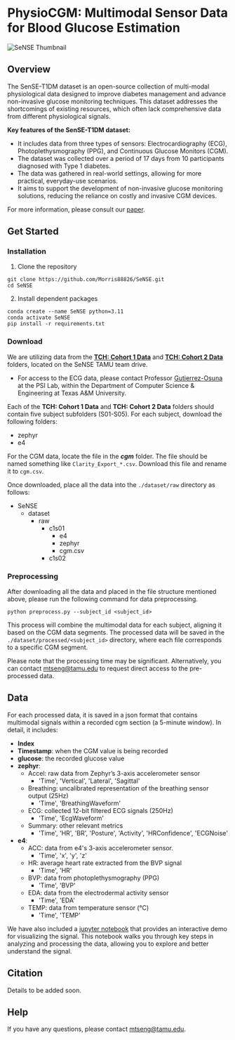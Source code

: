 # PhysioCGM: Multimodal Sensor Data for Blood Glucose Estimation

![SeNSE Thumbnail](https://github.com/user-attachments/assets/03450364-244d-462e-8907-fb2ae5f7c765)

## Overview

The SenSE-T1DM dataset is an open-source collection of multi-modal physiological data designed to improve diabetes management and advance non-invasive glucose monitoring techniques. This dataset addresses the shortcomings of existing resources, which often lack comprehensive data from different physiological signals.

<b>Key features of the SenSE-T1DM dataset:</b>

* It includes data from three types of sensors: Electrocardiography (ECG), Photoplethysmography (PPG), and Continuous Glucose Monitors (CGM).
* The dataset was collected over a period of 17 days from 10 participants diagnosed with Type 1 diabetes.
* The data was gathered in real-world settings, allowing for more practical, everyday-use scenarios.
* It aims to support the development of non-invasive glucose monitoring solutions, reducing the reliance on costly and invasive CGM devices.

For more information, please consult our [paper]().

## Get Started

### Installation
1. Clone the repository
```
git clone https://github.com/Morris88826/SeNSE.git
cd SeNSE
```
2. Install dependent packages
```
conda create --name SeNSE python=3.11
conda activate SeNSE
pip install -r requirements.txt
```

### Download
We are utilizing data from the **[TCH: Cohort 1 Data](https://drive.google.com/drive/folders/1-GshKVAiVbbSJseSHj5Zwiacmss1G0g4?usp=drive_link)** and **[TCH: Cohort 2 Data](https://drive.google.com/drive/folders/1XS1EqnIQl70-pcNLR-fJs4h3rytZcEBb?usp=drive_link)** folders, located on the SeNSE TAMU team drive.

* For access to the ECG data, please contact Professor [Gutierrez-Osuna](mailto:rgutier@cse.tamu.edu) at the PSI Lab, within the Department of Computer Science & Engineering at Texas A&M University.

Each of the **TCH: Cohort 1 Data** and **TCH: Cohort 2 Data** folders should contain five subject subfolders (S01-S05). For each subject, download the following folders:
* zephyr
* e4

For the CGM data, locate the file in the ***cgm*** folder. The file should be named something like ```Clarity_Export_*.csv```. Download this file and rename it to ```cgm.csv```.

Once downloaded, place all the data into the ```./dataset/raw``` directory as follows:
- SeNSE
  - dataset
    - raw
      - c1s01
        - e4
        - zephyr
        - cgm.csv
      - c1s02

### Preprocessing
After downloading all the data and placed in the file structure mentioned above, please run the following command for data preprocessing.
```
python preprocess.py --subject_id <subject_id>
```
This process will combine the multimodal data for each subject, aligning it based on the CGM data segments. The processed data will be saved in the ```./dataset/processed/<subject_id>``` directory, where each file corresponds to a specific CGM segment. 

Please note that the processing time may be significant. Alternatively, you can contact [mtseng@tamu.edu](mailto:rgutier@cse.tamu.edu) to request direct access to the pre-processed data.

## Data
For each processed data, it is saved in a json format that contains multimodal signals within a recorded cgm section (a 5-minute window). In detail, it includes:
* <b>Index</b>
* <b>Timestamp</b>: when the CGM value is being recorded
* <b>glucose</b>: the recorded glucose value
* <b>zephyr</b>:
    * Accel: raw data from Zephyr’s 3-axis accelerometer sensor
        * 'Time', 'Vertical', 'Lateral', 'Sagittal'
    * Breathing: uncalibrated representation of the breathing sensor output (25Hz)
        * 'Time', 'BreathingWaveform'
    * ECG: collected 12-bit filtered ECG signals (250Hz)
        * 'Time', 'EcgWaveform'
    * Summary: other relevant metrics
        * 'Time', 'HR', 'BR', 'Posture', 'Activity', 'HRConfidence', 'ECGNoise'
* <b>e4</b>: 
    * ACC: data from e4's 3-axis accelerometer sensor.
        * 'Time', 'x', 'y', 'z'
    * HR: average heart rate extracted from the BVP signal
        * 'Time', 'HR'
    * BVP: data from photoplethysmography (PPG)
        * 'Time', 'BVP'
    * EDA: data from the electrodermal activity sensor
        * 'Time', 'EDA'
    * TEMP: data from temperature sensor (°C)
        * 'Time', 'TEMP'

We have also included a [jupyter notebook](./notebooks/visualize.ipynb) that provides an interactive demo for visualizing the signal. This notebook walks you through key steps in analyzing and processing the data, allowing you to explore and better understand the signal.

## Citation
Details to be added soon.


## Help
If you have any questions, please contact [mtseng@tamu.edu](mailto:rgutier@cse.tamu.edu).
